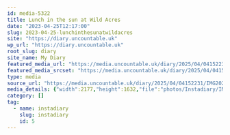 ```yaml
---
id: media-5322
title: Lunch in the sun at Wild Acres
date: "2023-04-25T12:17:00"
slug: 2023-04-25-lunchinthesunatwildacres
site: "https://diary.uncountable.uk"
wp_url: "https://diary.uncountable.uk"
root_slug: diary
site_name: My Diary
featured_media_url: "https://media.uncountable.uk/diary/2025/04/04152231/IMG20230425131700.webp"
featured_media_srcset: "https://media.uncountable.uk/diary/2025/04/04152231/IMG20230425131700-300x225.webp 300w, https://media.uncountable.uk/diary/2025/04/04152231/IMG20230425131700-1024x768.webp 1024w, https://media.uncountable.uk/diary/2025/04/04152231/IMG20230425131700-150x150.webp 150w, https://media.uncountable.uk/diary/2025/04/04152231/IMG20230425131700-640x480.webp 640w, https://media.uncountable.uk/diary/2025/04/04152231/IMG20230425131700.webp 2177w"
type: media
source_url: "https://media.uncountable.uk/diary/2025/04/04152231/IMG20230425131700.webp"
media_details: {"width":2177,"height":1632,"file":"photos/Instadiary/IMG20230425131700.webp","filesize":192752,"sizes":{"medium":{"file":"IMG20230425131700-300x225.webp","width":300,"height":225,"filesize":23136,"mime_type":"image/webp","source_url":"https://media.uncountable.uk/diary/2025/04/04152231/IMG20230425131700-300x225.webp"},"large":{"file":"IMG20230425131700-1024x768.webp","width":1024,"height":768,"filesize":148302,"mime_type":"image/webp","source_url":"https://media.uncountable.uk/diary/2025/04/04152231/IMG20230425131700-1024x768.webp"},"thumbnail":{"file":"IMG20230425131700-150x150.webp","width":150,"height":150,"filesize":8896,"mime_type":"image/webp","source_url":"https://media.uncountable.uk/diary/2025/04/04152231/IMG20230425131700-150x150.webp"},"mobwidth":{"file":"IMG20230425131700-640x480.webp","width":640,"height":480,"filesize":77740,"mime_type":"image/webp","source_url":"https://media.uncountable.uk/diary/2025/04/04152231/IMG20230425131700-640x480.webp"},"full":{"file":"IMG20230425131700.webp","width":2177,"height":1632,"mime_type":"image/webp","source_url":"https://media.uncountable.uk/diary/2025/04/04152231/IMG20230425131700.webp"}},"image_meta":{"aperture":"0","credit":"","camera":"","caption":"","created_timestamp":"0","copyright":"","focal_length":"0","iso":"0","shutter_speed":"0","title":"","orientation":"0","keywords":[]}}
category: []
tag:
  - name: instadiary
    slug: instadiary
    id: 5
---
```


